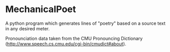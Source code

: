 MechanicalPoet
==============

A python program which generates lines of "poetry"  based on a source text in any desired meter.

Pronounciation data taken from the CMU Pronouncing Dictionary (http://www.speech.cs.cmu.edu/cgi-bin/cmudict#about).


